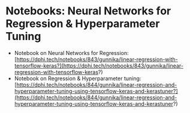# Notebooks: Neural Networks for Regression & Hyperparameter Tuning

* Notebook on Neural Networks for Regression: [https://dphi.tech/notebooks/843/gunnika/linear-regression-with-tensorflow-keras?](https://dphi.tech/notebooks/843/gunnika/linear-regression-with-tensorflow-keras?)
* Notebook on Regression & Hyperparameter tuning: [https://dphi.tech/notebooks/844/gunnika/linear-regression-and-hyperparameter-tuning-using-tensorflow-keras-and-kerastuner?](https://dphi.tech/notebooks/844/gunnika/linear-regression-and-hyperparameter-tuning-using-tensorflow-keras-and-kerastuner?)
